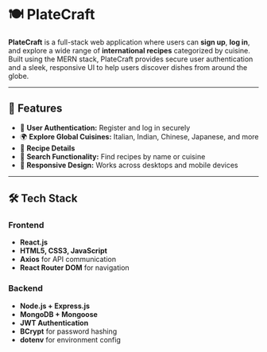# 🍽️ PlateCraft

**PlateCraft** is a full-stack web application where users can **sign up**, **log in**, and explore a wide range of **international recipes** categorized by cuisine. Built using the MERN stack, PlateCraft provides secure user authentication and a sleek, responsive UI to help users discover dishes from around the globe.

---

## 🌟 Features

- 🔐 **User Authentication:** Register and log in securely
- 🌍 **Explore Global Cuisines:** Italian, Indian, Chinese, Japanese, and more
- 📖 **Recipe Details**
- 🔎 **Search Functionality:** Find recipes by name or cuisine
- 📱 **Responsive Design:** Works across desktops and mobile devices

---

## 🛠️ Tech Stack

### Frontend
- **React.js**
- **HTML5, CSS3, JavaScript**
- **Axios** for API communication
- **React Router DOM** for navigation

### Backend
- **Node.js + Express.js**
- **MongoDB + Mongoose**
- **JWT Authentication**
- **BCrypt** for password hashing
- **dotenv** for environment config

